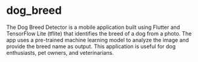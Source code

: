 # dog_breed

The Dog Breed Detector is a mobile application built using Flutter and TensorFlow Lite (tflite) that identifies the breed of a dog from a photo. The app uses a pre-trained machine learning model to analyze the image and provide the breed name as output. This application is useful for dog enthusiasts, pet owners, and veterinarians.
